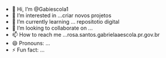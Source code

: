 - 👋 Hi, I’m @Gabiescola1
- 👀 I’m interested in ...criar novos projetos 
- 🌱 I’m currently learning ... repositotio digital 
- 💞️ I’m looking to collaborate on ...
- 📫 How to reach me ...rosa.santos.gabrielaaescola.pr.gov.br
- 😄 Pronouns: ...
- ⚡ Fun fact: ...

<!---
Gabiescola1/Gabiescola1 is a ✨ special ✨ repository because its `README.md` (this file) appears on your GitHub profile.
You can click the Preview link to take a look at your changes.
--->
